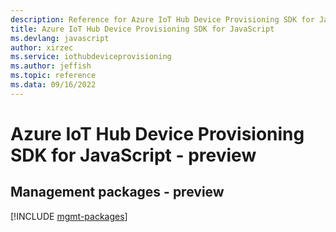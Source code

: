 ```yaml
---
description: Reference for Azure IoT Hub Device Provisioning SDK for JavaScript
title: Azure IoT Hub Device Provisioning SDK for JavaScript
ms.devlang: javascript
author: xirzec
ms.service: iothubdeviceprovisioning
ms.author: jeffish
ms.topic: reference
ms.data: 09/16/2022
---
```

# Azure IoT Hub Device Provisioning SDK for JavaScript - preview

## Management packages - preview
[!INCLUDE [mgmt-packages](iot-hub-device-provisioning-mgmt-index.md)]
